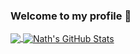 ### Welcome to my profile 👋

<!-- INTRO -->

<!-- RANDOM -->

<!-- ACHIEVEMENTS -->

<!-- JOURNEY -->

<!-- TECH -->


<!-- STATS -->

<a href="https://github.com/ahn-nath">
  <img align="center" src="https://github-readme-stats.vercel.app/api/top-langs/?username=ahn-nath&title_color=ffffff&text_color=c9cacc&icon_color=107a94&bg_color=1d1f21" />
</a>

<a href="https://github.com/ahn-nath">
  <img align="center" src="https://github-readme-streak-stats.herokuapp.com/?user=ahn-nath&theme=dark" alt="Nath's GitHub Stats" />
</a>



<!--
**ahn-nath/ahn-nath** is a ✨ _special_ ✨ repository because its `README.md` (this file) appears on your GitHub profile.

Here are some ideas to get you started:

- 🔭 I’m currently working on ...
- 🌱 I’m currently learning ...
- 👯 I’m looking to collaborate on ...
- 🤔 I’m looking for help with ...
- 💬 Ask me about ...
- 📫 How to reach me: ...
- 😄 Pronouns: ...
- ⚡ Fun fact: ...
-->
